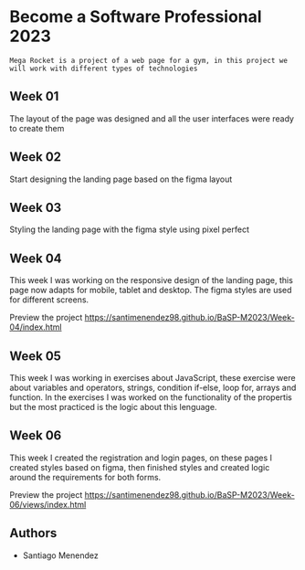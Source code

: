 # Become a Software Professional 2023

```
Mega Rocket is a project of a web page for a gym, in this project we will work with different types of technologies
```

## Week 01

The layout of the page was designed and all the user interfaces were ready to create them

## Week 02

Start designing the landing page based on the figma layout

## Week 03

Styling the landing page with the figma style using pixel perfect

## Week 04

This week I was working on the responsive design of the landing page, this page now adapts for mobile, tablet and desktop. The figma styles are used for different screens.

Preview the project https://santimenendez98.github.io/BaSP-M2023/Week-04/index.html

## Week 05

This week I was working in exercises about JavaScript, these exercise were about variables and operators, strings, condition if-else, loop for, arrays and function. In the exercises I was worked on the functionality of the propertis but the most practiced is the logic about this lenguage.

## Week 06

This week I created the registration and login pages, on these pages I created styles based on figma, then finished styles and created logic around the requirements for both forms.

Preview the project https://santimenendez98.github.io/BaSP-M2023/Week-06/views/index.html

## Authors

- Santiago Menendez
